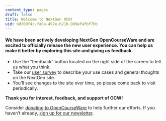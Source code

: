 ```yaml
---
content_type: pages
draft: false
title: Welcome to NextGen OCW!
uid: 6d308f4c-fa8a-497e-b21b-989af4fbf7bb
---
```

#### **We have been actively developing NextGen OpenCourseWare and are excited to officially release the new user experience. You can help us make it better by exploring this site and giving us feedback.**

- Use the “feedback” button located on the right side of the screen to tell us what you think.
- Take our [user survey](https://mit.co1.qualtrics.com/jfe/form/SV_b2QdlmQmJ2KYCCW) to describe your use cases and general thoughts on the NextGen site.
- You’ll see changes to the site over time, so please come back to visit periodically.

**Thank you for interest, feedback, and support of OCW!**

Consider [donating to OpenCourseWare](https://giving.mit.edu/give/to/ocw/?utm_source=ocw&utm_medium=nextgen&utm_campaign=20th) to help further our efforts. If you haven’t already, [sign up for our newsletter](https://ocw.mit.edu/subscribe/index.htm?utm_source=nextgenocw).